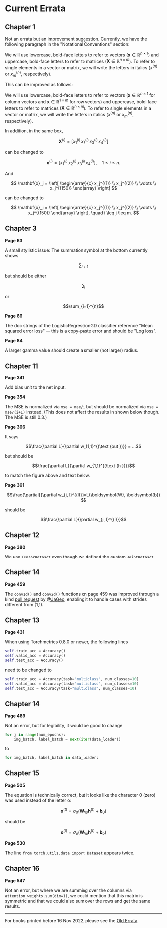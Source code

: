 # Current Errata

## Chapter 1

Not an errata but an improvement suggestion. Currently, we have the following paragraph in the "Notational Conventions" section:


We will use lowercase, bold-face letters to refer to vectors ($\mathbf{x} \in \mathbb{R}^{n \times 1}$) and uppercase, bold-face letters to refer to matrices $(\mathbf{X} \in \mathbb{R}^{n \times m}$). To refer to single elements in a vector or matrix, we will write the letters in italics $(x^{(n)}$ or $x_m^{(n)}$, respectively).


This can be improved as follows:


We will use lowercase, bold-face letters to refer to vectors ($\mathbf{x} \in \mathbb{R}^{n \times 1}$ for column vectors and $\mathbf{x} \in \mathbb{R}^{1 \times m}$ for row vectors) and uppercase, bold-face letters to refer to matrices $(\mathbf{X} \in \mathbb{R}^{n \times m}$). To refer to single elements in a vector or matrix, we will write the letters in italics $(x^{(n)}$ or $x_m^{(n)}$, respectively).

In addition, in the same box, 

$$
\mathbf{X}^{(i)} = \left[ x_1^{(i)} \, x_2^{(i)} \, x_3^{(i)} \, x_4^{(i)} \right]
$$

can be changed to

$$
\mathbf{x}^{(i)} = \left[ x_1^{(i)} \, x_2^{(i)} \, x_3^{(i)} \, x_4^{(i)} \right], \quad 1 \leq i \leq n.
$$

And

$$
\mathbf{x}_j = \left[ \begin{array}{c}
x_j^{(1)} \\
x_j^{(2)} \\
\vdots \\
x_j^{(150)}
\end{array} \right]
$$

can be changed to

$$
\mathbf{x}_j = \left[ \begin{array}{c}
x_j^{(1)} \\
x_j^{(2)} \\
\vdots \\
x_j^{(150)}
\end{array} \right], \quad i \leq j \leq m.
$$



## Chapter 3

**Page 63**

A small stylistic issue: The summation symbol at the bottom currently shows 

```math
\sum_{i=1}
```

 but should be either 
 
 ```math
 \sum_{i}
```

or 

```math
\sum_{i=1}^{n}
```

**Page 66**

The doc strings of the LogisticRegressionGD classifier reference "Mean squared error loss" -- this is a copy-paste error and should be "Log loss".

**Page 84**

A larger gamma value should create a smaller (not larger) radius.

## Chapter 11

**Page 341**

Add bias unit to the net input.

**Page 354**

The MSE is normalized via `mse = mse/i` but should be normalized via `mse = mse/(i+1)` instead. (This does not affect the results in shown below though. The MSE is still 0.3.)

**Page 366**

It says 

```math
\frac{\partial L}{\partial w_{1,1}^{(\text {out })}} = ...
```

 but should be 
 
 ```math
\frac{\partial L}{\partial w_{1,1}^{(\text {h })}}
```

to match the figure above and text below.

**Page 361**

```math
\frac{\partial}{\partial w_{j, l}^{(l)}}=L(\boldsymbol{W}, \boldsymbol{b}) 
```

should be 

```math
\frac{\partial L}{\partial w_{j, l}^{(l)}}
```


## Chapter 12

**Page 380**

We use `TensorDataset` even though we defined the custom `JointDataset`

## Chapter 14

**Page 459**

The `conv1d()` and `conv2d()` functions on page 459 was improved through a kind [pull request](https://github.com/rasbt/machine-learning-book/pull/168) by [@JaGeo](https://github.com/JaGeo), enabling it to handle cases with strides different from (1,1).

## Chapter 13

**Page 431**

When using Torchmetrics 0.8.0 or newer, the following lines

```python
self.train_acc = Accuracy()
self.valid_acc = Accuracy()
self.test_acc = Accuracy()
```

need to be changed to

```python
self.train_acc = Accuracy(task="multiclass", num_classes=10)
self.valid_acc = Accuracy(task="multiclass", num_classes=10)
self.test_acc = Accuracy(task="multiclass", num_classes=10)
```

## Chapter 14

**Page 489**

Not an error, but for legibility, it would be good to change 

```python
for j in range(num_epochs):
    img_batch, label_batch = next(iter(data_loader))
```

to

```python
for img_batch, label_batch in data_loader:
```

## Chapter 15

**Page 505**

The equation is technically correct, but it looks like the character 0 (zero) was used instead of the letter o:

```math
\mathbf{o}^{\left( t \right)} = \sigma_{0}\left( \mathbf{W}_{ho}\mathbf{h}^{\left( t \right)}+\mathbf{b}_{0} \right)
```
should be

```math
\mathbf{o}^{\left( t \right)} = \sigma_{o}\left( \mathbf{W}_{ho}\mathbf{h}^{\left( t \right)}+\mathbf{b}_{o} \right)
```

**Page 530**

The line `from torch.utils.data import Dataset` appears twice.

## Chapter 16

**Page 547**

Not an error, but where we are summing over the columns via `attention_weights.sum(dim=1)`, we could mention that this matrix is symmetric and that we could also sum over the rows and get the same results.

---



For books printed before 16 Nov 2022, please see the [Old Errata](old-errata).



